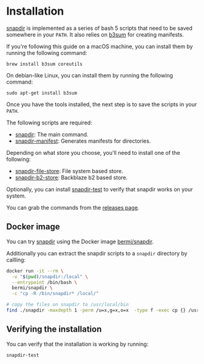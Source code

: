 # Installation

[snapdir] is implemented as a series of bash 5 scripts that need to be
saved somewhere in your `PATH`. It also relies on [b3sum] for
creating manifests.

If you're following this guide on a macOS
machine, you can install them by running the following command:

    brew install b3sum coreutils

On debian-like Linux, you can install them by running the following command:

    sudo apt-get install b3sum

Once you have the tools installed, the next step is to save the scripts in
your `PATH`.

The following scripts are required:

- [snapdir]: The main command.
- [snapdir-manifest]: Generates manifests for directories.

Depending on what store you choose, you'll need to install one of the following:

- [snapdir-file-store]: File system based store.
- [snapdir-b2-store]: Backblaze b2 based store.

Optionally, you can install [snapdir-test] to verify that snapdir works on your
system.

You can grab the commands from the [releases page].

## Docker image

You can try [snapdir] using the Docker image [bermi/snapdir].

Additionally you can extract the snapdir scripts to a `snapdir` directory
by callling:

```bash
docker run -it --rm \
  -v "$(pwd)/snapdir:/local" \
  --entrypoint /bin/bash \
  bermi/snapdir \
  -c "cp -R /bin/snapdir* /local/"

# copy the files on snapdir to /usr/local/bin
find ./snapdir -maxdepth 1 -perm /u=x,g=x,o=x  -type f -exec cp {} /usr/local/bin/ \;
```

## Verifying the installation

You can verify that the installation is working by running:

    snapdir-test


  [b3sum]: https://github.com/BLAKE3-team/BLAKE3/tree/master/b3sum
  [snapdir]: https://github.com/bermi/snapdir/blob/main/snapdir
  [snapdir-manifest]: https://github.com/bermi/snapdir/blob/main/snapdir-manifest
  [snapdir-test]: https://github.com/bermi/snapdir/blob/main/snapdir-test
  [snapdir-file-store]: https://github.com/bermi/snapdir/blob/main/snapdir-file-store
  [snapdir-b2-store]: https://github.com/bermi/snapdir/blob/main/snapdir-b2-store
  [releases page]: https://github.com/bermi/snapdir/releases/
  [bermi/snapdir]: https://hub.docker.com/r/bermi/snapdir/tags
